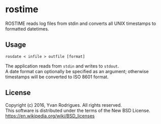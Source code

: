 # rostime
ROSTIME reads log files from stdin and converts all UNIX timestamps to formatted datetimes.

## Usage
`rosdate < infile > outfile [format]`

The application reads from `stdin` and writes to `stdout`.   
A date format can optionally be specified as an argument; otherwise timestamps will be
converted to ISO 8601 format.

## License
Copyright (c) 2016, Yvan Rodrigues. All rights reserved.  
This software is distributed under the terms of the New BSD License.  
https://en.wikipedia.org/wiki/BSD_licenses
